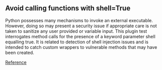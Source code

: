 ## Avoid calling functions with shell=True

Python possesses many mechanisms to invoke an external executable. 
However, doing so may present a security issue if appropriate care is not taken to sanitize any user provided or variable input.
This plugin test interrogates method calls for the presence of a keyword parameter shell equalling true. 
It is related to detection of shell injection issues and is intended to catch custom wrappers to vulnerable methods that may have been created.

[Reference](https://docs.openstack.org/bandit/latest/plugins/b604_any_other_function_with_shell_equals_true.html)